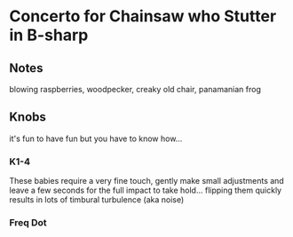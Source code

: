 # Concerto for Chainsaw who Stutter in B-sharp

## Notes

blowing raspberries, woodpecker, creaky old chair, panamanian frog 

## Knobs
it's fun to have fun but you have to know how...
### K1-4
These babies require a very fine touch, gently make small adjustments and leave a few seconds for the full impact to take hold... flipping them quickly results in lots of timbural turbulence (aka noise)

### Freq Dot
